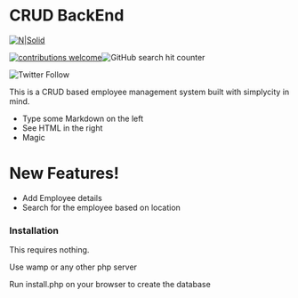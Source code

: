 # CRUD BackEnd

[![N|Solid](https://raygun.com/upload/languages/php/php.svg)](https://www.taniarascia.com/create-a-simple-database-app-connecting-to-mysql-with-php/)

[![contributions welcome](https://img.shields.io/badge/contributions-welcome-brightgreen.svg?style=flat)](https://github.com/dwyl/esta/issues)![GitHub search hit counter](https://img.shields.io/github/search/Saahiththiyan/crud_backend/goto.svg)

![Twitter Follow](https://img.shields.io/twitter/follow/saahimathi.svg?style=social)

This is a CRUD based employee management system built with simplycity in mind.

  - Type some Markdown on the left
  - See HTML in the right
  - Magic

# New Features!

  - Add Employee details
  - Search for the employee based on location



### Installation

This requires nothing.

Use wamp or any other php server

Run install.php on your browser to create the database
